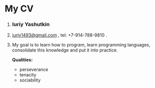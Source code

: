 # My CV
1. ### Iuriy Yashutkin
2. iuriy1493@gmail.com , tel: +7-914-788-9810 .
3. My goal is to learn how to program, 
   learn programming languages, consolidate this 
   knowledge and put it into practice.
      
      **Qualities:** 
   * perseverance
   * tenacity
   * sociability 
